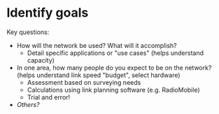 # Identify goals

Key questions:

- How will the network be used? What will it accomplish?
  - Detail specific applications or "use cases" (helps understand capacity)
- In one area, how many people do you expect to be on the network? (helps understand link speed "budget", select hardware)
  - Assessment based on surveying needs
  - Calculations using link planning software (e.g. RadioMobile)
  - Trial and error!
- _Others?_
